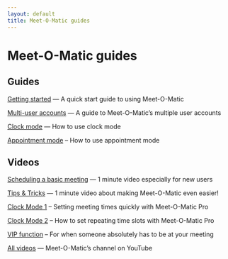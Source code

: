 ```yaml
---
layout: default
title: Meet-O-Matic guides
---
```


# Meet-O-Matic guides

## Guides

[Getting started](/guides/quick-start) — A quick start guide to using Meet-O-Matic

[Multi-user accounts](/guides/multi-user-accounts) — A guide to Meet-O-Matic’s multiple user accounts

[Clock mode](/guides/clock-mode) — How to use clock mode

[Appointment mode](/guides/appointment-mode) – How to use appointment mode

## Videos

[Scheduling a basic meeting](https://youtu.be/A76tZQUCfFc) — 1 minute video especially for new users

[Tips & Tricks](https://youtu.be/W0oANsIUjzY) — 1 minute video about making Meet-O-Matic even easier!

[Clock Mode 1](https://youtu.be/G5I0l4LGtNU) – Setting meeting times quickly with Meet-O-Matic Pro

[Clock Mode 2](https://youtu.be/jkkFUmyT0nA) – How to set repeating time slots with Meet-O-Matic Pro

[VIP function](https://youtu.be/RBggZ8H3jqI) – For when someone absolutely has to be at your meeting

[All videos](https://www.youtube.com/channel/UC7SbLn88h8JPau6MQZUBWeQ) — Meet-O-Matic’s channel on YouTube
